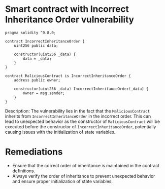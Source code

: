 # Smart contract with Incorrect Inheritance Order vulnerability

```solidity
pragma solidity ^0.8.0;

contract IncorrectInheritanceOrder {
    uint256 public data;

    constructor(uint256 _data) {
        data = _data;
    }
}

contract MaliciousContract is IncorrectInheritanceOrder {
    address public owner;

    constructor(uint256 _data) IncorrectInheritanceOrder(_data) {
        owner = msg.sender;
    }
}
```

Description: The vulnerability lies in the fact that the `MaliciousContract` inherits from `IncorrectInheritanceOrder` in the incorrect order. This can lead to unexpected behavior as the constructor of `MaliciousContract` will be executed before the constructor of `IncorrectInheritanceOrder`, potentially causing issues with the initialization of state variables.

# Remediations

- Ensure that the correct order of inheritance is maintained in the contract definitions.
- Always verify the order of inheritance to prevent unexpected behavior and ensure proper initialization of state variables.